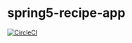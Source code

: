 # spring5-recipe-app

[![CircleCI](https://dl.circleci.com/status-badge/img/gh/Caio-Santana/spring5-recipe-app/tree/main.svg?style=svg)](https://dl.circleci.com/status-badge/redirect/gh/Caio-Santana/spring5-recipe-app/tree/main)
